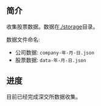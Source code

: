 ## 简介

收集股票数据。数据在[./storage](./storage)目录。

数据文件命名:

* 公司数据: `company-年-月-日.json` 
* 股票数据: `data-年-月-日.json`  

## 进度  

目前已经完成深交所数据收集。 


